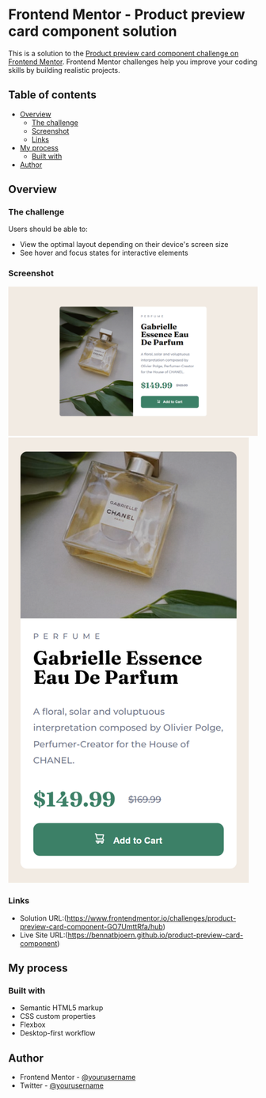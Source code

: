 # Frontend Mentor - Product preview card component solution

This is a solution to the [Product preview card component challenge on Frontend Mentor](https://www.frontendmentor.io/challenges/product-preview-card-component-GO7UmttRfa). Frontend Mentor challenges help you improve your coding skills by building realistic projects. 

## Table of contents

- [Overview](#overview)
  - [The challenge](#the-challenge)
  - [Screenshot](#screenshot)
  - [Links](#links)
- [My process](#my-process)
  - [Built with](#built-with)
- [Author](#author)


## Overview

### The challenge

Users should be able to:

- View the optimal layout depending on their device's screen size
- See hover and focus states for interactive elements

### Screenshot

![Desktop](./design/desktop-design-screenshot.png)
![Mobile](./design/mobile-design-screenshot.png)


### Links

- Solution URL:(https://www.frontendmentor.io/challenges/product-preview-card-component-GO7UmttRfa/hub)
- Live Site URL:(https://bennatbjoern.github.io/product-preview-card-component)

## My process

### Built with

- Semantic HTML5 markup
- CSS custom properties
- Flexbox
- Desktop-first workflow

## Author

- Frontend Mentor - [@yourusername](https://www.frontendmentor.io/profile/BennatBjoern)
- Twitter - [@yourusername](https://twitter.com/bjoerncodes)
